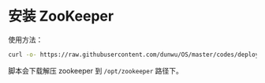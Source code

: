 # 安装 ZooKeeper

使用方法：

```sh
curl -o- https://raw.githubusercontent.com/dunwu/OS/master/codes/deploy/tool/zookeeper/install-zookeeper.sh | bash
```

脚本会下载解压 zookeeper 到 `/opt/zookeeper` 路径下。
